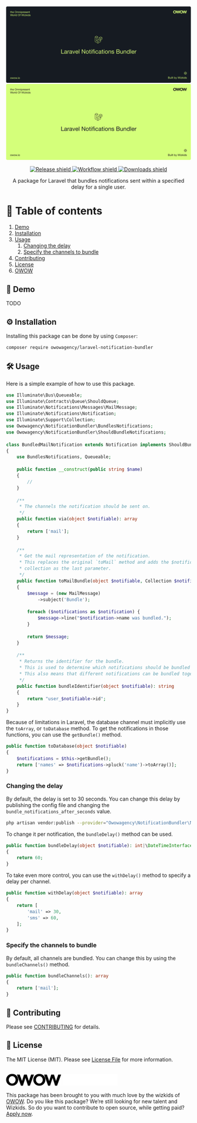 ![banner-dark](.github/assets/banner-dark.svg#gh-dark-mode-only)
![banner-light](.github/assets/banner-light.svg#gh-light-mode-only)

<p align="center">
    <a href="https://github.com/owowagency/laravel-notification-bundler/releases">
        <img src="https://img.shields.io/github/release/owowagency/laravel-notification-bundler.svg?logo=github" alt="Release shield">
    </a>
    <a href="https://github.com/owowagency/laravel-notification-bundler/actions/workflows/test.yml?query=branch%3Amain">
        <img src="https://img.shields.io/github/actions/workflow/status/owowagency/laravel-notification-bundler/test.yml?branch=main&label=tests&logo=github" alt="Workflow shield">
    </a>
    <a href="https://packagist.org/packages/owowagency/laravel-notification-bundler">
        <img src="https://img.shields.io/packagist/dt/owowagency/laravel-notification-bundler.svg?logo=packagist" alt="Downloads shield">
    </a>
</p>

<p align="center">
    A package for Laravel that bundles notifications sent within a specified delay for a single user.
</p>

# 📖 Table of contents

1. [Demo](#-demo)
2. [Installation](#-installation)
3. [Usage](#-usage)
    1. [Changing the delay](#changing-the-delay)
    2. [Specify the channels to bundle](#specify-the-channels-to-bundle)
4. [Contributing](#-contributing)
5. [License](#-license)
6. [OWOW](#-owow)

## 🚀 Demo

TODO

## ⚙️ Installation

Installing this package can be done by using `Composer`:

```bash
composer require owowagency/laravel-notification-bundler
```

## 🛠️ Usage

Here is a simple example of how to use this package.

```php
use Illuminate\Bus\Queueable;
use Illuminate\Contracts\Queue\ShouldQueue;
use Illuminate\Notifications\Messages\MailMessage;
use Illuminate\Notifications\Notification;
use Illuminate\Support\Collection;
use Owowagency\NotificationBundler\BundlesNotifications;
use Owowagency\NotificationBundler\ShouldBundleNotifications;

class BundledMailNotification extends Notification implements ShouldBundleNotifications, ShouldQueue
{
    use BundlesNotifications, Queueable;

    public function __construct(public string $name)
    {
        //
    }

    /**
     * The channels the notification should be sent on.
     */
    public function via(object $notifiable): array
    {
        return ['mail'];
    }

    /**
     * Get the mail representation of the notification.
     * This replaces the original `toMail` method and adds the $notifications 
     * collection as the last parameter.
     */
    public function toMailBundle(object $notifiable, Collection $notifications)
    {
        $message = (new MailMessage)
            ->subject('Bundle');

        foreach ($notifications as $notification) {
            $message->line("$notification->name was bundled.");
        }

        return $message;
    }

    /**
     * Returns the identifier for the bundle.
     * This is used to determine which notifications should be bundled together.
     * This also means that different notifications can be bundled together.
     */
    public function bundleIdentifier(object $notifiable): string
    {
        return "user_$notifiable->id";
    }
}
```

Because of limitations in Laravel, the database channel must implicitly use the `toArray`, or `toDatabase` method.
To get the notifications in those functions, you can use the `getBundle()` method.

```php
public function toDatabase(object $notifiable)
{
    $notifications = $this->getBundle();
    return ['names' => $notifications->pluck('name')->toArray()];
}
```

### Changing the delay

By default, the delay is set to 30 seconds. 
You can change this delay by publishing the config file and changing the `bundle_notifications_after_seconds` value.

```bash
php artisan vendor:publish --provider="Owowagency\NotificationBundler\NotificationBundlerServiceProvider" --tag="config"
```

To change it per notification, the `bundleDelay()` method can be used.

```php
public function bundleDelay(object $notifiable): int|\DateTimeInterface
{
    return 60;
}
```

To take even more control, you can use the `withDelay()` method to specify a delay per channel.

```php
public function withDelay(object $notifiable): array
{
    return [
        'mail' => 30,
        'sms' => 60,
    ];
}
```

### Specify the channels to bundle

By default, all channels are bundled. You can change this by using the `bundleChannels()` method.

```php
public function bundleChannels(): array
{
    return ['mail'];
}
```

## 🫶 Contributing

Please see [CONTRIBUTING](CONTRIBUTING.md) for details.

## 📜 License

The MIT License (MIT). Please see [License File](LICENSE.md) for more information.

<br>

<img id="owow" src=".github/assets/owow-light.svg#gh-light-mode-only" width="150">
<img id="owow" src=".github/assets/owow-dark.svg#gh-dark-mode-only" width="150">

This package has been brought to you with much love by the wizkids of [OWOW](https://owow.io/). 
Do you like this package? We’re still looking for new talent and Wizkids. 
So do you want to contribute to open source, while getting paid? [Apply now](https://owow.io/careers).
